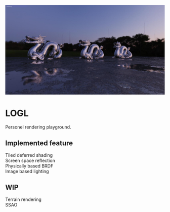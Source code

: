 ![GitHub Logo](/1.jpg)
# LOGL
Personel rendering playground.  

## Implemented feature  
Tiled deferred shading  
Screen space reflection  
Physically based BRDF  
Image based lighting  

## WIP
Terrain rendering  
SSAO  
